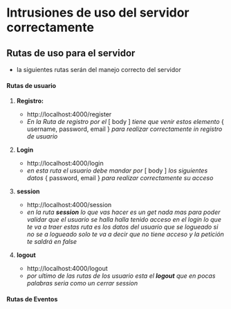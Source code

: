 # Intrusiones de uso del servidor correctamente

## Rutas de uso para el servidor

- la siguientes rutas serán del manejo correcto del servidor

#### Rutas de usuario

1.  **Registro:**

    - http://localhost:4000/register
    - _En la Ruta de registro por el_ [ body ] _tiene que venir estos elemento_ { username, password, email }
      _para realizar correctamente in registro de usuario_

2.  **Login**

    - http://localhost:4000/login
    - _en esta ruta el usuario debe mandar por_ [ body ] _los siguientes datos_ { password, email } _para realizar correctamente su acceso_

3.  **session**

    - http://localhost:4000/session
    - _en la ruta **session** lo que vas hacer es un get nada mas para poder validar que el usuario se halla halla tenido acceso en el login lo que te va a traer estas ruta es los datos del usuario que se logueado si no se a logueado solo te va a decir que no tiene acceso y la petición te saldrá en false_

4.  **logout**

    - http://localhost:4000/logout
    - _por ultimo de las rutas de los usuario esta el **logout** que en pocas palabras seria como un cerrar session_

#### Rutas de Eventos
